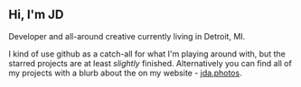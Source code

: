## Hi, I'm JD

Developer and all-around creative currently living in Detroit, MI.

I kind of use github as a catch-all for what I'm playing around with, but the starred projects are at least *slightly* finished. Alternatively you can find all of my projects with a blurb about the on my website - [jda.photos](https://www.jda.photos/#work).
